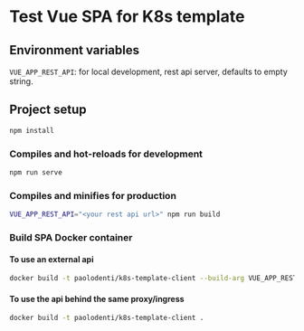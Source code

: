 # Test Vue SPA for K8s template

## Environment variables

`VUE_APP_REST_API`: for local development, rest api server, defaults to empty string.

## Project setup

```bash
npm install
```

### Compiles and hot-reloads for development

```bash
npm run serve
```

### Compiles and minifies for production

```bash
VUE_APP_REST_API="<your rest api url>" npm run build
```

### Build SPA Docker container

#### To use an external api

```bash
docker build -t paolodenti/k8s-template-client --build-arg VUE_APP_REST_API="${VUE_APP_REST_API}" .
```

#### To use the api behind the same proxy/ingress

```bash
docker build -t paolodenti/k8s-template-client .
```
